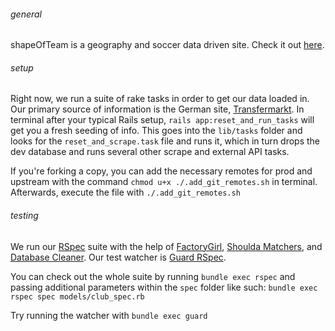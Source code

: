 ###### general
shapeOfTeam is a geography and soccer data driven site. Check it out [here](https://shapeofteam.herokuapp.com).

###### setup
Right now, we run a suite of rake tasks in order to get our data loaded in. Our primary source of information is the German site, [Transfermarkt](http://www.transfermarkt.com/). In terminal after your typical Rails setup, `rails app:reset_and_run_tasks` will get you a fresh seeding of info. This goes into the `lib/tasks` folder and looks for the `reset_and_scrape.task` file and runs it, which in turn drops the dev database and runs several other scrape and external API tasks.

If you're forking a copy, you can add the necessary remotes for prod and upstream with the command `chmod u+x ./.add_git_remotes.sh` in terminal. Afterwards, execute the file with `./.add_git_remotes.sh`

###### testing
We run our [RSpec](https://github.com/rspec/rspec) suite with the help of [FactoryGirl](https://github.com/thoughtbot/factory_girl), [Shoulda Matchers](https://github.com/thoughtbot/shoulda-matchers), and [Database Cleaner](https://github.com/DatabaseCleaner/database_cleaner). Our test watcher is [Guard RSpec](https://github.com/guard/guard-rspec).

You can check out the whole suite by running `bundle exec rspec` and passing additional parameters within the `spec` folder like such: `bundle exec rspec spec models/club_spec.rb`

Try running the watcher with `bundle exec guard`